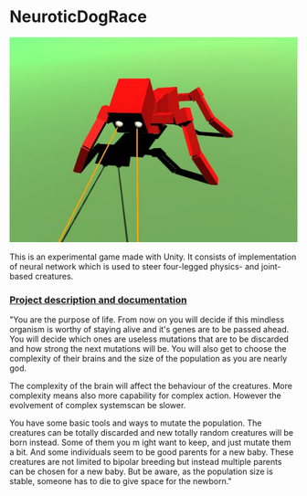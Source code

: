 # NeuroticDogRace

![Dog](Documentation/DogPic.JPG)

This is an experimental game made with Unity. It consists of implementation of neural network which is used to steer four-legged physics- and joint- based creatures.

### [Project description and documentation](Documentation/description.md)


"You are the purpose of life. From now on you will decide if this mindless organism is worthy of staying alive and it's  genes are to be passed ahead. You will decide which ones are useless mutations that are to be discarded and how strong the next mutations will be. You will also get to choose the complexity of their brains and the size of the population as you are nearly god.

The complexity of the brain will affect the behaviour of the creatures. More complexity means also more capability for complex action. However the evolvement of complex systemscan be slower.

You have some basic tools and ways to mutate the population. The creatures can be totally discarded and new totally random creatures will be born instead. Some of them you m ight want to keep, and just mutate them a bit. And some individuals seem to be good parents for a new baby. These creatures are not limited to bipolar breeding but instead multiple parents can be chosen for a new baby. But be aware, as the population size is stable, someone has to die to give space for the newborn."


